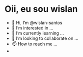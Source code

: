 <h1>Oii, eu sou wislan</h1>


- 👋 Hi, I’m @wislan-santos
- 👀 I’m interested in ...
- 🌱 I’m currently learning ...
- 💞️ I’m looking to collaborate on ...
- 📫 How to reach me ...
-

